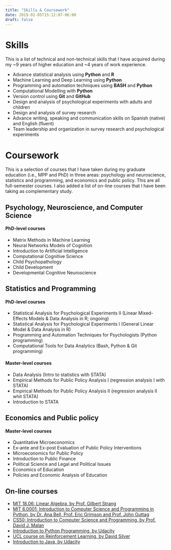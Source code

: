 ```yaml
---
title: "Skills & Coursework"
date: 2019-02-05T15:12:07-06:00
draft: false
---
```

# Skills

This is a list of technical and non-technical skills that I have acquired during my ~9 years of higher education and ~4 years of work experience.

- Advance statistical analysis using **Python** and **R**
- Machine Learning and Deep Learning using **Python** 
- Programming and automation techniques using **BASH** and **Python**
- Computational Modelling with **Python**
- Version control using **Git** and **GitHub**
- Design and analysis of psychological experiments with adults and children
- Design and analysis of survey research
- Advance writing, speaking and communication skills on Spanish (native) and English (fluent)
- Team leadership and organization in survey research and psychological experiments

# Coursework

This is a selection of courses that I have taken during my graduate education (i.e., MPP and PhD) in three areas: psychology and neuroscience, statistics and programming, and economics and public policy. This are all full-semester courses. I also added a list of on-line courses that I have been taking as complementary study.

## Psychology, Neuroscience, and Computer Science

#### PhD-level courses
- Matrix Methods in Machine Learning
- Neural Networks Models of Cognition 
- Introduction to Artificial Intelligence
- Computational Cognitive Science
- Child Psychopathology
- Child Development
- Developmental Cognitive Neuroscience

## Statistics and Programming

#### PhD-level courses
- Statistical Analysis for Psychological Experiments II (Linear Mixed-Effects Models & Data Analysis in R; ongoing)
- Statistical Analysis for Psychological Experiments I (General Linear Model & Data Analysis in R)
- Programming and Automation Techniques for Psychologists (Python programming)
- Computational Tools for Data Analytics (Bash, Python & Git programming)

#### Master-level courses
- Data Analysis (Intro to statistics with STATA)
- Empirical Methods for Public Policy Analysis I (regression analysis I with STATA)
- Empirical Methods for Public Policy Analysis II (regression analysis II whit STATA)
- Introduction to STATA

## Economics and Public policy

#### Master-level courses
- Quantitative Microeconomics
- Ex-ante and Ex-post Evaluation of Public Policy Interventions
- Microeconomics for Public Policy
- Introduction to Public Finance
- Political Science and Legal and Political Issues
- Economics of Education
- Policies and Economic Analysis of Education

## On-line courses
- [MIT 18.06: Linear Algebra, by Prof. Gilbert Strang](https://ocw.mit.edu/courses/mathematics/18-06-linear-algebra-spring-2010/)
- [MIT 6.0001: Introduction to Computer Science and Programming in Python, by Dr. Ana Bell, Prof. Eric Grimson and Prof. John Guttag](https://ocw.mit.edu/courses/electrical-engineering-and-computer-science/6-0001-introduction-to-computer-science-and-programming-in-python-fall-2016/)
- [CS50: Introduction to Computer Science and Programming, by Prof. David J. Malan](https://cs50.harvard.edu/college/)
- [Introduction to Python Programming, by Udacity](https://www.udacity.com/course/introduction-to-python--ud1110)
- [UCL course on Reinforcement Learning, by David Silver](http://www0.cs.ucl.ac.uk/staff/d.silver/web/Teaching.html)
- [Introduction to Java, by Udacity](https://www.udacity.com/course/java-programming-basics--ud282)
